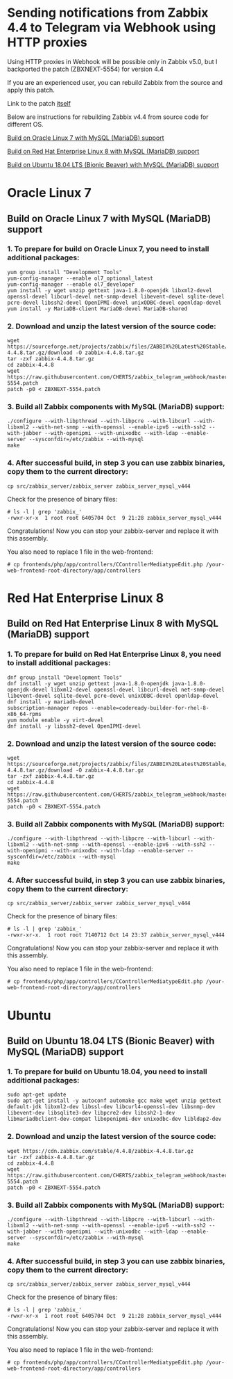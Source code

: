 # Sending notifications from Zabbix 4.4 to Telegram via Webhook using HTTP proxies

Using HTTP proxies in Webhook will be possible only in Zabbix v5.0, but I backported the patch (ZBXNEXT-5554) for version 4.4

If you are an experienced user, you can rebuild Zabbix from the source and apply this patch.

Link to the patch [itself](https://github.com/CHERTS/zabbix_telegram_webhook/tree/master/patch)

Below are instructions for rebuilding Zabbix v4.4 from source code for different OS.

[Build on Oracle Linux 7 with MySQL (MariaDB) support](#oracle-linux-7)

[Build on Red Hat Enterprise Linux 8 with MySQL (MariaDB) support](#red-hat-enterprise-linux-8)

[Build on Ubuntu 18.04 LTS (Bionic Beaver) with MySQL (MariaDB) support](#ubuntu)

# Oracle Linux 7
## Build on Oracle Linux 7 with MySQL (MariaDB) support

### 1. To prepare for build on Oracle Linux 7, you need to install additional packages:

~~~~
yum group install "Development Tools"
yum-config-manager --enable ol7_optional_latest
yum-config-manager --enable ol7_developer
yum install -y wget unzip gettext java-1.8.0-openjdk libxml2-devel openssl-devel libcurl-devel net-snmp-devel libevent-devel sqlite-devel pcre-devel libssh2-devel OpenIPMI-devel unixODBC-devel openldap-devel
yum install -y MariaDB-client MariaDB-devel MariaDB-shared
~~~~

### 2. Download and unzip the latest version of the source code:

~~~~
wget https://sourceforge.net/projects/zabbix/files/ZABBIX%20Latest%20Stable/4.4.8/zabbix-4.4.8.tar.gz/download -O zabbix-4.4.8.tar.gz
tar -zxf zabbix-4.4.8.tar.gz
cd zabbix-4.4.8
wget https://raw.githubusercontent.com/CHERTS/zabbix_telegram_webhook/master/patch/ZBXNEXT-5554.patch
patch -p0 < ZBXNEXT-5554.patch
~~~~

### 3. Build all Zabbix components with MySQL (MariaDB) support:

~~~~
./configure --with-libpthread --with-libpcre --with-libcurl --with-libxml2 --with-net-snmp --with-openssl --enable-ipv6 --with-ssh2 --with-jabber --with-openipmi --with-unixodbc --with-ldap --enable-server --sysconfdir=/etc/zabbix --with-mysql
make
~~~~

### 4. After successful build, in step 3 you can use zabbix binaries, copy them to the current directory:

~~~~
cp src/zabbix_server/zabbix_server zabbix_server_mysql_v444
~~~~

Check for the presence of binary files:

~~~~
# ls -l | grep 'zabbix_'
-rwxr-xr-x  1 root root 6405704 Oct  9 21:28 zabbix_server_mysql_v444
~~~~

Congratulations! Now you can stop your zabbix-server and replace it with this assembly.

You also need to replace 1 file in the web-frontend:
~~~~
# cp frontends/php/app/controllers/CControllerMediatypeEdit.php /your-web-frontend-root-directory/app/controllers
~~~~

# Red Hat Enterprise Linux 8
## Build on Red Hat Enterprise Linux 8 with MySQL (MariaDB) support

### 1. To prepare for build on Red Hat Enterprise Linux 8, you need to install additional packages:

~~~~
dnf group install "Development Tools"
dnf install -y wget unzip gettext java-1.8.0-openjdk java-1.8.0-openjdk-devel libxml2-devel openssl-devel libcurl-devel net-snmp-devel libevent-devel sqlite-devel pcre-devel unixODBC-devel openldap-devel
dnf install -y mariadb-devel
subscription-manager repos --enable=codeready-builder-for-rhel-8-x86_64-rpms 
yum module enable -y virt-devel 
dnf install -y libssh2-devel OpenIPMI-devel
~~~~

### 2. Download and unzip the latest version of the source code:

~~~~
wget https://sourceforge.net/projects/zabbix/files/ZABBIX%20Latest%20Stable/4.4.8/zabbix-4.4.8.tar.gz/download -O zabbix-4.4.8.tar.gz
tar -zxf zabbix-4.4.8.tar.gz
cd zabbix-4.4.8
wget https://raw.githubusercontent.com/CHERTS/zabbix_telegram_webhook/master/patch/ZBXNEXT-5554.patch
patch -p0 < ZBXNEXT-5554.patch
~~~~

### 3. Build all Zabbix components with MySQL (MariaDB) support:

~~~~
./configure --with-libpthread --with-libpcre --with-libcurl --with-libxml2 --with-net-snmp --with-openssl --enable-ipv6 --with-ssh2 --with-openipmi --with-unixodbc --with-ldap --enable-server --sysconfdir=/etc/zabbix --with-mysql
make
~~~~

### 4. After successful build, in step 3 you can use zabbix binaries, copy them to the current directory:

~~~~
cp src/zabbix_server/zabbix_server zabbix_server_mysql_v444
~~~~

Check for the presence of binary files:

~~~~
# ls -l | grep 'zabbix_'
-rwxr-xr-x.  1 root root 7140712 Oct 14 23:37 zabbix_server_mysql_v444
~~~~

Congratulations! Now you can stop your zabbix-server and replace it with this assembly.

You also need to replace 1 file in the web-frontend:
~~~~
# cp frontends/php/app/controllers/CControllerMediatypeEdit.php /your-web-frontend-root-directory/app/controllers
~~~~

# Ubuntu
## Build on Ubuntu 18.04 LTS (Bionic Beaver) with MySQL (MariaDB) support

### 1. To prepare for build on Ubuntu 18.04, you need to install additional packages:

~~~~
sudo apt-get update
sudo apt-get install -y autoconf automake gcc make wget unzip gettext default-jdk libxml2-dev libssl-dev libcurl4-openssl-dev libsnmp-dev libevent-dev libsqlite3-dev libpcre2-dev libssh2-1-dev libmariadbclient-dev-compat libopenipmi-dev unixodbc-dev libldap2-dev
~~~~

### 2. Download and unzip the latest version of the source code:

~~~~
wget https://cdn.zabbix.com/stable/4.4.8/zabbix-4.4.8.tar.gz
tar -zxf zabbix-4.4.8.tar.gz
cd zabbix-4.4.8
wget https://raw.githubusercontent.com/CHERTS/zabbix_telegram_webhook/master/patch/ZBXNEXT-5554.patch
patch -p0 < ZBXNEXT-5554.patch
~~~~

### 3. Build all Zabbix components with MySQL (MariaDB) support:

~~~~
./configure --with-libpthread --with-libpcre --with-libcurl --with-libxml2 --with-net-snmp --with-openssl --enable-ipv6 --with-ssh2 --with-jabber --with-openipmi --with-unixodbc --with-ldap --enable-server --sysconfdir=/etc/zabbix --with-mysql
make
~~~~

### 4. After successful build, in step 3 you can use zabbix binaries, copy them to the current directory:

~~~~
cp src/zabbix_server/zabbix_server zabbix_server_mysql_v444
~~~~

Check for the presence of binary files:

~~~~
# ls -l | grep 'zabbix_'
-rwxr-xr-x  1 root root 6405704 Oct  9 21:28 zabbix_server_mysql_v444
~~~~

Congratulations! Now you can stop your zabbix-server and replace it with this assembly.

You also need to replace 1 file in the web-frontend:
~~~~
# cp frontends/php/app/controllers/CControllerMediatypeEdit.php /your-web-frontend-root-directory/app/controllers
~~~~

